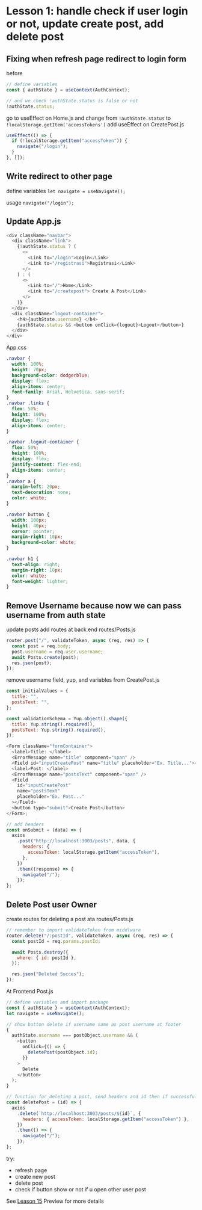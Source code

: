 # Lesson 1: handle check if user login or not, update create post, add delete post

## Fixing when refresh page redirect to login form

before

```javascript
// define variables
const { authState } = useContext(AuthContext);

// and we check !authState.status is false or not
!authState.status;
```

go to useEffect on Home.js and change from `!authState.status` to `!localStorage.getItem('accessTokens')`
add useEffect on CreatePost.js

```javascript
useEffect(() => {
  if (!localStorage.getItem("accessToken")) {
    navigate("/login");
  }
}, []);
```

## Write redirect to other page

define variables
`let navigate = useNavigate();`

usage
`navigate("/login");`

## Update App.js

```javascript
<div className="navbar">
  <div className="link">
    {!authState.status ? (
      <>
        <Link to="/login">Login</Link>
        <Link to="/registrasi">Registrasi</Link>
      </>
    ) : (
      <>
        <Link to="/">Home</Link>
        <Link to="/createpost"> Create A Post</Link>
      </>
    )}
  </div>
  <div className="logout-container">
    <h4>{authState.username} </h4>
    {authState.status && <button onClick={logout}>Logout</button>}
  </div>
</div>
```

App.css

```css
.navbar {
  width: 100%;
  height: 70px;
  background-color: dodgerblue;
  display: flex;
  align-items: center;
  font-family: Arial, Helvetica, sans-serif;
}
.navbar .links {
  flex: 50%;
  height: 100%;
  display: flex;
  align-items: center;
}

.navbar .logout-container {
  flex: 50%;
  height: 100%;
  display: flex;
  justify-content: flex-end;
  align-items: center;
}
.navbar a {
  margin-left: 20px;
  text-decoration: none;
  color: white;
}

.navbar button {
  width: 100px;
  height: 40px;
  cursor: pointer;
  margin-right: 10px;
  background-color: white;
}

.navbar h1 {
  text-align: right;
  margin-right: 10px;
  color: white;
  font-weight: lighter;
}
```

## Remove Username because now we can pass username from auth state

update posts add routes at back end routes/Posts.js

```javascript
router.post("/", validateToken, async (req, res) => {
  const post = req.body;
  post.username = req.user.username;
  await Posts.create(post);
  res.json(post);
});
```

remove username field, yup, and variables from CreatePost.js

```javascript
const initialValues = {
  title: "",
  postsText: "",
};

const validationSchema = Yup.object().shape({
  title: Yup.string().required(),
  postsText: Yup.string().required(),
});

<Form className="formContainer">
  <label>Title: </label>
  <ErrorMessage name="title" component="span" />
  <Field id="inputCreatePost" name="title" placeholder="Ex. Title..."></Field>
  <label>Post: </label>
  <ErrorMessage name="postsText" component="span" />
  <Field
    id="inputCreatePost"
    name="postsText"
    placeholder="Ex. Post..."
  ></Field>
  <button type="submit">Create Post</button>
</Form>;

// add headers
const onSubmit = (data) => {
  axios
    .post("http://localhost:3003/posts", data, {
      headers: {
        accessToken: localStorage.getItem("accessToken"),
      },
    })
    .then((response) => {
      navigate("/");
    });
};
```

## Delete Post user Owner

create routes for deleting a post ata routes/Posts.js

```javascript
// remember to import validateToken from middlware
router.delete("/:postId", validateToken, async (req, res) => {
  const postId = req.params.postId;

  await Posts.destroy({
    where: { id: postId },
  });

  res.json("Deleted Succes");
});
```

At Frontend Post.js

```javascript
// define variables and import package
const { authState } = useContext(AuthContext);
let navigate = useNavigate();

// show button delete if username same as post username at footer
{
  authState.username === postObject.username && (
    <button
      onClick={() => {
        deletePost(postObject.id);
      }}
    >
      Delete
    </button>
  );
}

// function for deleting a post, send headers and id then if successful redirect to home page
const deletePost = (id) => {
  axios
    .delete(`http://localhost:3003/posts/${id}`, {
      headers: { accessToken: localStorage.getItem("accessToken") },
    })
    .then(() => {
      navigate("/");
    });
};
```

try:

- refresh page
- create new post
- delete post
- check if button show or not if u open other user post

See [Leason 15](https://lesson12.com) Preview for more details
